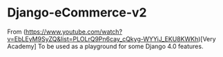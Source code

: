 # Django-eCommerce-v2
From (https://www.youtube.com/watch?v=EbLEyM9SyZQ&list=PLOLrQ9Pn6cay_cQkyg-WYYiJ_EKU8KWKh)[Very Academy]
To be used as a playground for some Django 4.0 features.
